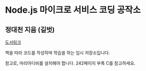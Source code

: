Node.js 마이크로 서비스 코딩 공작소
=
정대천 지음 (길벗)
-
[도서링크](http://www.yes24.com/24/goods/58775939?scode=029)

책을 따라 코드를 작성하며 학습을 하는 임시 저장소입니다.

참고로, 마리아디비를 설치해야 합니다. 242페이지 부록 C를 참고하세요.